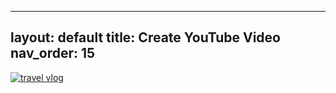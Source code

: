 
---
layout: default
title: Create YouTube Video
nav_order: 15
---

[![travel vlog](https://i.ytimg.com/vi/qTfHSDNnF1k/maxresdefault.jpg)](https://youtu.be/-bz3vT4lODY)
